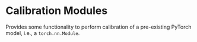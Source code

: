 # Calibration Modules

Provides some functionality to perform calibration of a pre-existing PyTorch model, i.e., a `torch.nn.Module`.
